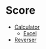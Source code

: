 # Score
* [Calculator](./Calculator/)
    * [Excel](./Calculator/Excel.xlsx)
* [Reverser](./Reverser/)
